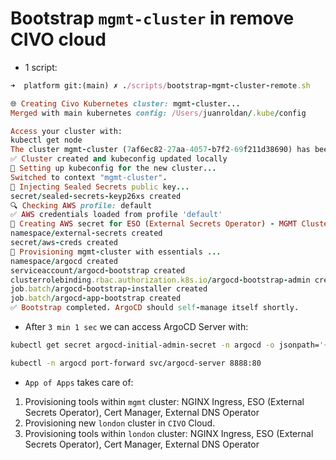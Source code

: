 # Bootstrap `mgmt-cluster` in remove CIVO cloud

- 1 script:

```ruby
➜  platform git:(main) ✗ ./scripts/bootstrap-mgmt-cluster-remote.sh

🌐 Creating Civo Kubernetes cluster: mgmt-cluster...
Merged with main kubernetes config: /Users/juanroldan/.kube/config

Access your cluster with:
kubectl get node
The cluster mgmt-cluster (7af6ec82-27aa-4057-b7f2-69f211d38690) has been created in 3 min 1 sec
✅ Cluster created and kubeconfig updated locally
🔗 Setting up kubeconfig for the new cluster...
Switched to context "mgmt-cluster".
🔐 Injecting Sealed Secrets public key...
secret/sealed-secrets-keyp26xs created
🔍 Checking AWS profile: default
✅ AWS credentials loaded from profile 'default'
🔐 Creating AWS secret for ESO (External Secrets Operator) - MGMT Cluster internal use
namespace/external-secrets created
secret/aws-creds created
🔄 Provisioning mgmt-cluster with essentials ...
namespace/argocd created
serviceaccount/argocd-bootstrap created
clusterrolebinding.rbac.authorization.k8s.io/argocd-bootstrap-admin created
job.batch/argocd-bootstrap-installer created
job.batch/argocd-app-bootstrap created
✅ Bootstrap completed. ArgoCD should self-manage itself shortly.
```

- After `3 min 1 sec` we can access ArgoCD Server with:

```bash
kubectl get secret argocd-initial-admin-secret -n argocd -o jsonpath='{.data.password}' | base64 -d
```

```bash
kubectl -n argocd port-forward svc/argocd-server 8888:80
```

- `App of Apps` takes care of:

1. Provisioning tools within `mgmt` cluster: NGINX Ingress, ESO (External Secrets Operator), Cert Manager, External DNS Operator
2. Provisioning new `london` cluster in `CIVO` Cloud.
3. Provisioning tools within `london` cluster: NGINX Ingress, ESO (External Secrets Operator), Cert Manager, External DNS Operator
